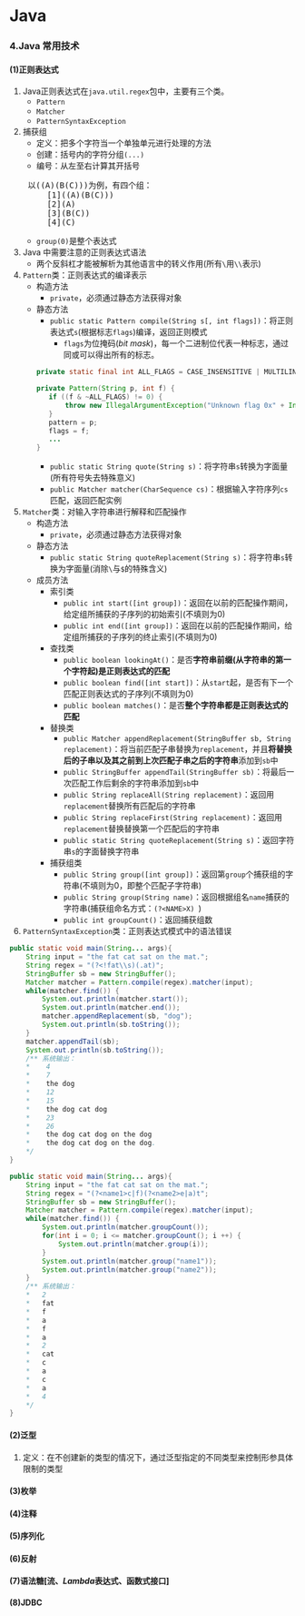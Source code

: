 # Java
### 4.Java 常用技术
#### (1)正则表达式
1. Java正则表达式在`java.util.regex`包中，主要有三个类。
   - `Pattern`
   - `Matcher`
   - `PatternSyntaxException`
2. 捕获组
   - 定义：把多个字符当一个单独单元进行处理的方法
   - 创建：括号内的字符分组`(...)`
   - 编号：从左至右计算其开括号
   <pre>
    以((A)(B(C)))为例，有四个组：
        [1]((A)(B(C)))
        [2](A)
        [3](B(C))
        [4](C)
   </pre>
   - `group(0)`是整个表达式
3. Java 中需要注意的正则表达式语法
   - 两个反斜杠才能被解析为其他语言中的转义作用(所有`\`用`\\`表示)
4. `Pattern`类：正则表达式的编译表示
   - 构造方法
     - `private`，必须通过静态方法获得对象
   - 静态方法
     - `public static Pattern compile(String s[, int flags])`：将正则表达式`s`(根据标志`flags`)编译，返回正则模式
       - `flags`为位掩码(*bit mask*)，每一个二进制位代表一种标志，通过同或可以得出所有的标志。
     ```java
     private static final int ALL_FLAGS = CASE_INSENSITIVE | MULTILINE | DOTALL | UNICODE_CASE | CANON_EQ | UNIX_LINES |LITERAL | UNICODE_CHARACTER_CLASS | COMMENTS;

     private Pattern(String p, int f) {
        if ((f & ~ALL_FLAGS) != 0) {
            throw new IllegalArgumentException("Unknown flag 0x" + Integer.toHexString(f));
        }
        pattern = p;
        flags = f;
        ...
     }
     ```
     - `public static String quote(String s)`：将字符串`s`转换为字面量(所有符号失去特殊意义)
     - `public Matcher matcher(CharSequence cs)`：根据输入字符序列`cs`匹配，返回匹配实例
5. `Matcher`类：对输入字符串进行解释和匹配操作
   - 构造方法
     - `private`，必须通过静态方法获得对象
   - 静态方法
     - `public static String quoteReplacement(String s)`：将字符串`s`转换为字面量(消除`\`与`$`的特殊含义)
   - 成员方法
     - 索引类
       - `public int start([int group])`：返回在以前的匹配操作期间，给定组所捕获的子序列的初始索引(不填则为0)
       - `public int end([int group])`：返回在以前的匹配操作期间，给定组所捕获的子序列的终止索引(不填则为0)
     - 查找类
       - `public boolean lookingAt()`：是否**字符串前缀(从字符串的第一个字符起)是正则表达式的匹配**
       - `public boolean find([int start])`：从`start`起，是否有下一个匹配正则表达式的子序列(不填则为0)
       - `public boolean matches()`：是否**整个字符串都是正则表达式的匹配**
     - 替换类
       - `public Matcher appendReplacement(StringBuffer sb, String replacement)`：将当前匹配子串替换为`replacement`，并且**将替换后的子串以及其之前到上次匹配子串之后的字符串**添加到`sb`中
       - `public StringBuffer appendTail(StringBuffer sb)`：将最后一次匹配工作后剩余的字符串添加到`sb`中
       - `public String replaceAll(String replacement)`：返回用`replacement`替换所有匹配后的字符串
       - `public String replaceFirst(String replacement)`：返回用`replacement`替换替换第一个匹配后的字符串
       - `public static String quoteReplacement(String s)`：返回字符串`s`的字面替换字符串
     - 捕获组类
       - `public String group([int group])`：返回第`group`个捕获组的字符串(不填则为0，即整个匹配子字符串)
       - `public String group(String name)`：返回根据组名`name`捕获的字符串(捕获组命名方式：`(?<NAME>X) `)
       - `public int groupCount()`：返回捕获组数
6. `PatternSyntaxException`类：正则表达式模式中的语法错误
```java
public static void main(String... args){
    String input = "the fat cat sat on the mat.";
    String regex = "(?<!fat\\s)(.at)";
    StringBuffer sb = new StringBuffer();
    Matcher matcher = Pattern.compile(regex).matcher(input);
    while(matcher.find()) {
        System.out.println(matcher.start());
        System.out.println(matcher.end());
        matcher.appendReplacement(sb, "dog");
        System.out.println(sb.toString());
    }
    matcher.appendTail(sb);
    System.out.println(sb.toString());
    /** 系统输出：
    *    4
    *    7
    *    the dog
    *    12
    *    15
    *    the dog cat dog
    *    23
    *    26
    *    the dog cat dog on the dog
    *    the dog cat dog on the dog.
    */
}
``` 
```java
public static void main(String... args){
    String input = "the fat cat sat on the mat.";
    String regex = "(?<name1>c|f)(?<name2>e|a)t";
    StringBuffer sb = new StringBuffer();
    Matcher matcher = Pattern.compile(regex).matcher(input);
    while(matcher.find()) {
        System.out.println(matcher.groupCount());
        for(int i = 0; i <= matcher.groupCount(); i ++) {
            System.out.println(matcher.group(i));
        }
        System.out.println(matcher.group("name1"));
        System.out.println(matcher.group("name2"));
    }
    /** 系统输出：
    *   2
    *   fat
    *   f
    *   a
    *   f
    *   a
    *   2
    *   cat
    *   c
    *   a
    *   c
    *   a
    *   4
    */
}
``` 
#### (2)泛型
1. 定义：在不创建新的类型的情况下，通过泛型指定的不同类型来控制形参具体限制的类型
#### (3)枚举
#### (4)注释
#### (5)序列化
#### (6)反射
#### (7)语法糖[流、*Lambda*表达式、函数式接口]
#### (8)JDBC
